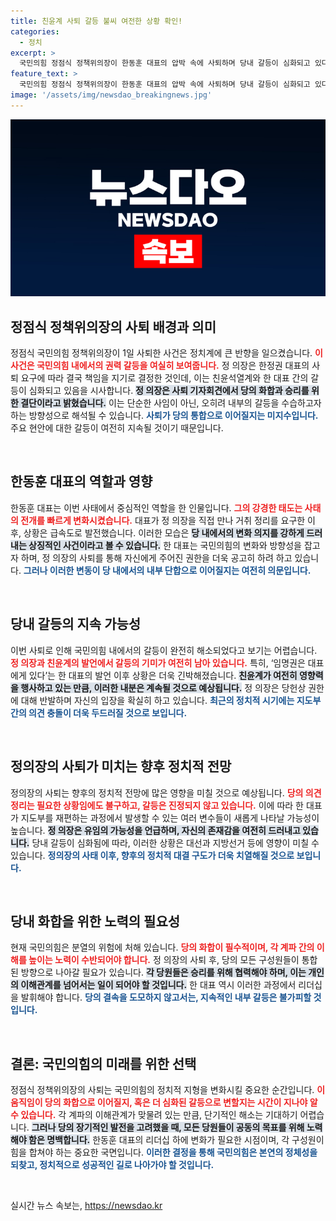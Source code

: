 ```yaml
---
title: 친윤계 사퇴 갈등 불씨 여전한 상황 확인!
categories:
  - 정치
excerpt: >
  국민의힘 정점식 정책위의장이 한동훈 대표의 압박 속에 사퇴하며 당내 갈등이 심화되고 있다. 양측의 대결에서 한 대표가 주도권을 쥐었지만, 긴장감은 여전하며 후속 전투가 예고된다.
feature_text: >
  국민의힘 정점식 정책위의장이 한동훈 대표의 압박 속에 사퇴하며 당내 갈등이 심화되고 있다. 양측의 대결에서 한 대표가 주도권을 쥐었지만, 긴장감은 여전하며 후속 전투가 예고된다.
image: '/assets/img/newsdao_breakingnews.jpg'
---
```


<p><img src="/assets/img/newsdao_breakingnews.jpg" alt="flaretime 속보" /></p>

<h2 data-ke-size="size26">정점식 정책위의장의 사퇴 배경과 의미</h2>

<p data-ke-size="size16">정점식 국민의힘 정책위의장이 1일 사퇴한 사건은 정치계에 큰 반향을 일으켰습니다. <b><span style="color: #ee2323;">이 사건은 국민의힘 내에서의 권력 갈등을 여실히 보여줍니다.</span></b> 정 의장은 한정권 대표의 사퇴 요구에 따라 결국 책임을 지기로 결정한 것인데, 이는 친윤석열계와 한 대표 간의 갈등이 심화되고 있음을 시사합니다. <b><span style="background-color: #21538527;">정 의장은 사퇴 기자회견에서 당의 화합과 승리를 위한 결단이라고 밝혔습니다.</span></b> 이는 단순한 사임이 아닌, 오히려 내부의 갈등을 수습하고자 하는 방향성으로 해석될 수 있습니다. <b><span style="color: #1a5490;">사퇴가 당의 통합으로 이어질지는 미지수입니다.</span></b> 주요 현안에 대한 갈등이 여전히 지속될 것이기 때문입니다.</p>

<p data-ke-size="size16">&nbsp;</p>

<h2 data-ke-size="size26">한동훈 대표의 역할과 영향</h2>

<p data-ke-size="size16">한동훈 대표는 이번 사태에서 중심적인 역할을 한 인물입니다. <b><span style="color: #ee2323;">그의 강경한 태도는 사태의 전개를 빠르게 변화시켰습니다.</span></b> 대표가 정 의장을 직접 만나 거취 정리를 요구한 이후, 상황은 급속도로 발전했습니다. 이러한 모습은 <b><span style="background-color: #21538527;">당 내에서의 변화 의지를 강하게 드러내는 상징적인 사건이라고 볼 수 있습니다.</span></b> 한 대표는 국민의힘의 변화와 방향성을 잡고자 하며, 정 의장의 사퇴를 통해 자신에게 주어진 권한을 더욱 공고히 하려 하고 있습니다. <b><span style="color: #1a5490;">그러나 이러한 변동이 당 내에서의 내부 단합으로 이어질지는 여전히 의문입니다.</span></b></p>

<p data-ke-size="size16">&nbsp;</p>

<h2 data-ke-size="size26">당내 갈등의 지속 가능성</h2>

<p data-ke-size="size16">이번 사퇴로 인해 국민의힘 내에서의 갈등이 완전히 해소되었다고 보기는 어렵습니다. <b><span style="color: #ee2323;">정 의장과 친윤계의 발언에서 갈등의 기미가 여전히 남아 있습니다.</span></b> 특히, ‘임명권은 대표에게 있다’는 한 대표의 발언 이후 상황은 더욱 긴박해졌습니다. <b><span style="background-color: #21538527;">친윤계가 여전히 영향력을 행사하고 있는 만큼, 이러한 내분은 계속될 것으로 예상됩니다.</span></b> 정 의장은 당헌상 권한에 대해 반발하며 자신의 입장을 확실히 하고 있습니다. <b><span style="color: #1a5490;">최근의 정치적 시기에는 지도부 간의 의견 충돌이 더욱 두드러질 것으로 보입니다.</span></b></p>

<p data-ke-size="size16">&nbsp;</p>

<h2 data-ke-size="size26">정의장의 사퇴가 미치는 향후 정치적 전망</h2>

<p data-ke-size="size16">정의장의 사퇴는 향후의 정치적 전망에 많은 영향을 미칠 것으로 예상됩니다. <b><span style="color: #ee2323;">당의 의견 정리는 필요한 상황임에도 불구하고, 갈등은 진정되지 않고 있습니다.</span></b> 이에 따라 한 대표가 지도부를 재편하는 과정에서 발생할 수 있는 여러 변수들이 새롭게 나타날 가능성이 높습니다. <b><span style="background-color: #21538527;">정 의장은 유임의 가능성을 언급하며, 자신의 존재감을 여전히 드러내고 있습니다.</span></b> 당내 갈등이 심화됨에 따라, 이러한 상황은 대선과 지방선거 등에 영향이 미칠 수 있습니다. <b><span style="color: #1a5490;">정의장의 사태 이후, 향후의 정치적 대결 구도가 더욱 치열해질 것으로 보입니다.</span></b></p>

<p data-ke-size="size16">&nbsp;</p>

<h2 data-ke-size="size26">당내 화합을 위한 노력의 필요성</h2>

<p data-ke-size="size16">현재 국민의힘은 분열의 위험에 처해 있습니다. <b><span style="color: #ee2323;">당의 화합이 필수적이며, 각 계파 간의 이해를 높이는 노력이 수반되어야 합니다.</span></b> 정 의장의 사퇴 후, 당의 모든 구성원들이 통합된 방향으로 나아갈 필요가 있습니다. <b><span style="background-color: #21538527;">각 당원들은 승리를 위해 협력해야 하며, 이는 개인의 이해관계를 넘어서는 일이 되어야 할 것입니다.</span></b> 한 대표 역시 이러한 과정에서 리더십을 발휘해야 합니다. <b><span style="color: #1a5490;">당의 결속을 도모하지 않고서는, 지속적인 내부 갈등은 불가피할 것입니다.</span></b></p>

<p data-ke-size="size16">&nbsp;</p>

<h2 data-ke-size="size26">결론: 국민의힘의 미래를 위한 선택</h2>

<p data-ke-size="size16">정점식 정책위의장의 사퇴는 국민의힘의 정치적 지형을 변화시킬 중요한 순간입니다. <b><span style="color: #ee2323;">이 움직임이 당의 화합으로 이어질지, 혹은 더 심화된 갈등으로 변할지는 시간이 지나야 알 수 있습니다.</span></b> 각 계파의 이해관계가 맞물려 있는 만큼, 단기적인 해소는 기대하기 어렵습니다. <b><span style="background-color: #21538527;">그러나 당의 장기적인 발전을 고려했을 때, 모든 당원들이 공동의 목표를 위해 노력해야 함은 명백합니다.</span></b> 한동훈 대표의 리더십 하에 변화가 필요한 시점이며, 각 구성원이 힘을 합쳐야 하는 중요한 국면입니다. <b><span style="color: #1a5490;">이러한 결정을 통해 국민의힘은 본연의 정체성을 되찾고, 정치적으로 성공적인 길로 나아가야 할 것입니다.</span></b></p>

<p data-ke-size="size16">&nbsp;</p>
실시간 뉴스 속보는, <a href="https://newsdao.kr" rel="dofollow">https://newsdao.kr</a>


